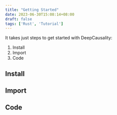 ```yaml
---
title: "Getting Started"
date: 2023-06-30T15:08:14+08:00
draft: false
tags: ['Rust', 'Tutorial']
---
```


It takes just steps to get started with DeepCausality:

1) Install
2) Import
3) Code

## Install

## Import

## Code